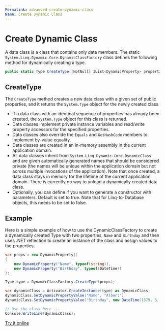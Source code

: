 ```yaml
---
Permalink: advanced-create-dynamic-class
Name: Create Dynamic Class
---
```


# Create Dynamic Class

A data class is a class that contains only data members. The static `System.Linq.Dynamic.Core.DynamicClassFactory` class defines the following method for dynamically creating a type.

``` csharp
public static Type CreateType([NotNull] IList<DynamicProperty> properties, bool createParameterCtor = true)
```

## CreateType

The `CreateType` method creates a new data class with a given set of public properties, and it returns the `System.Type` object for the newly created class.

- If a data class with an identical sequence of properties has already been created, the `System.Type` object for this class is returned.
- Data classes implement private instance variables and read/write property accessors for the specified properties.
- Data classes also override the `Equals` and `GetHashCode` members to implement by-value equality.
- Data classes are created in an in-memory assembly in the current application domain.
- All data classes inherit from `System.Linq.Dynamic.Core.DynamicClass` and are given automatically generated names that should be considered private (the names will be unique within the application domain but not across multiple invocations of the application). Note that once created, a data class stays in memory for the lifetime of the current application domain. There is currently no way to unload a dynamically created data class.
- Optionally, you can define if you want to generate a constructor with parameters. Default is set to true. Note that for Linq-to-Database objects, this needs to be set to false.

## Example

Here is a simple example of how to use the DynamicClassFactory to create a dynamically created Type with two properties, `Name` and `Birthday` and then uses .NET reflection to create an instance of the class and assign values to the properties.

```csharp
var props = new DynamicProperty[]
{
    new DynamicProperty("Name", typeof(string)),
    new DynamicProperty("Birthday", typeof(DateTime)) 
};

Type type = DynamicClassFactory.CreateType(props);

var dynamicClass = Activator.CreateInstance(type) as DynamicClass;
dynamicClass.SetDynamicPropertyValue("Name", "Albert");
dynamicClass.SetDynamicPropertyValue("Birthday", new DateTime(1879, 3, 14));

// Use the class here ...
Console.WriteLine(dynamicClass);
```

[Try it online](https://dotnetfiddle.net/B5rIoN)
